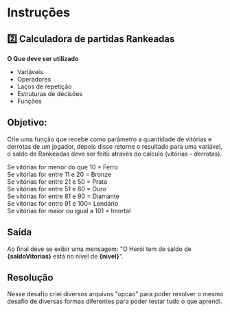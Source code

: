# Instruções
## 2️⃣ Calculadora de partidas Rankeadas
**O Que deve ser utilizado**

- Variáveis
- Operadores
- Laços de repetição
- Estruturas de decisões
- Funções

## Objetivo:

Crie uma função que recebe como parâmetro a quantidade de vitórias e derrotas de um jogador,
depois disso retorne o resultado para uma variável, o saldo de Rankeadas deve ser feito através do calculo (vitórias - derrotas).

Se vitórias for menor do que 10 = Ferro</br>
Se vitórias for entre 11 e 20 = Bronze</br>
Se vitórias for entre 21 e 50 = Prata</br>
Se vitórias for entre 51 e 80 = Ouro</br>
Se vitórias for entre 81 e 90 = Diamante</br>
Se vitórias for entre 91 e 100= Lendário</br>
Se vitórias for maior ou igual a 101 = Imortal

## Saída

Ao final deve se exibir uma mensagem:
"O Herói tem de saldo de **{saldoVitorias}** está no nível de **{nivel}**".


## Resolução
Nesse desafio criei diversos arquivos "opcao" para poder resolver o mesmo desafio de diversas formas diferentes para poder testar tudo o que aprendi.
